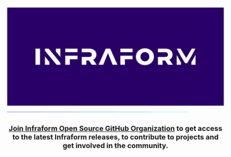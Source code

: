 [![infraform](https://raw.githubusercontent.com/infraform/.github/main/infraform.jpg)](https://github.com/infraform/contribute/issues/new?assignees=&labels=github-invitation&template=invitation.yml&title=Please+invite+me+to+the+community)
[![saber](https://raw.githubusercontent.com/infraform/.github/main/saber.gif)](https://github.com/infraform/contribute/issues/new?assignees=&labels=github-invitation&template=invitation.yml&title=Please+invite+me+to+the+community)

<div align="center">

### [Join Infraform Open Source GitHub Organization](https://github.com/infraform/contribute/issues/new?assignees=&labels=github-invitation&template=invitation.yml&title=Please+invite+me+to+the+community) to get access to the latest Infraform releases, to contribute to projects and get involved in the community.

</div>
